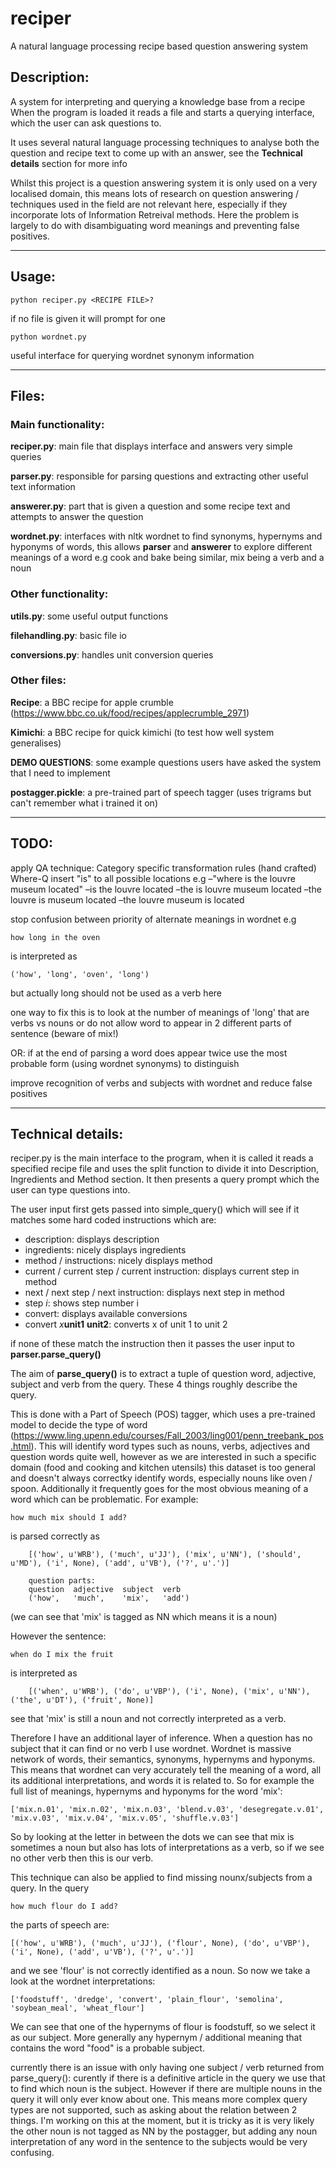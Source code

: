 # reciper
A natural language processing recipe based question answering system

## Description:

A system for interpreting and querying a knowledge base from a recipe
When the program is loaded it reads a file and starts a querying interface, which the 
user can ask questions to.

It uses several natural language processing techniques to analyse both the question and recipe text to come up with an answer, see the **Technical details** section for more info

Whilst this project is a question answering system it is only used on a very localised domain, this means lots of research on question answering / techniques used in the field are not relevant here, especially if they incorporate lots of Information Retreival methods. Here the problem is largely to do with disambiguating word meanings and preventing false positives.

-------------------------------------------------
## Usage:

	python reciper.py <RECIPE FILE>?

if no file is given it will prompt for one

	python wordnet.py

useful interface for querying wordnet synonym information


-------------------------------------------------
## Files:

### Main functionality:

**reciper.py**: main file that displays interface and answers very simple queries

**parser.py**: responsible for parsing questions and extracting other useful text information

**answerer.py**: part that is given a question and some recipe text and attempts to answer the question

**wordnet.py**: interfaces with nltk wordnet to find synonyms, hypernyms and hyponyms of words, this allows **parser** and **answerer** to explore different meanings of a word e.g cook and bake being similar, mix being a verb and a noun

### Other functionality:

**utils.py**: some useful output functions

**filehandling.py**: basic file io

**conversions.py**: handles unit conversion queries

### Other files:

**Recipe**: a BBC recipe for apple crumble (https://www.bbc.co.uk/food/recipes/applecrumble_2971)

**Kimichi**: a BBC recipe for quick kimichi (to test how well system generalises)

**DEMO QUESTIONS**: some example questions users have asked the system that I need to implement

**postagger.pickle**: a pre-trained part of speech tagger (uses trigrams but can't remember what i trained it on)

-------------------------------------------------

## TODO:

apply QA technique: Category specific transformation rules (hand crafted)
Where-Q insert "is" to all possible locations e.g
–"where is the louvre museum located" 
–is the louvre located
–the is louvre museum located 
–the louvre is museum located 
–the louvre museum is located

stop confusion between priority of alternate meanings in wordnet e.g

	how long in the oven

is interpreted as

	('how', 'long', 'oven', 'long')

but actually long should not be used as a verb here

one way to fix this is to look at the number of meanings of 'long' that are verbs vs nouns
or do not allow word to appear in 2 different parts of sentence (beware of mix!)

OR: if at the end of parsing a word does appear twice use the most probable form (using wordnet synonyms) to distinguish

improve recognition of verbs and subjects with wordnet and reduce false positives

-------------------------------------------------
## Technical details:

reciper.py is the main interface to the program, when it is called it reads a specified recipe file and uses the split function to divide it into Description, Ingredients and Method section. It then presents a query prompt which the user can type questions into.

The user input first gets passed into simple_query() which will see if it matches some hard coded instructions which are:

 - description: displays description
 - ingredients: nicely displays ingredients
 - method / instructions: nicely displays method
 - current / current step / current instruction: displays current step in method
 - next / next step / next instruction: displays next step in method
 - step *i*: shows step number i
 - convert: displays available conversions
 - convert *x***unit1** **unit2**: converts x of unit 1 to unit 2

if none of these match the instruction then it passes the user input to **parser.parse_query()**

The aim of **parse_query()** is to extract a tuple of question word, adjective, subject and verb from the query. These 4 things roughly describe the query. 

This is done with a Part of Speech (POS) tagger, which uses a pre-trained model to decide the type of word (https://www.ling.upenn.edu/courses/Fall_2003/ling001/penn_treebank_pos.html).
 This will identify word types such as nouns, verbs, adjectives and question words quite well, however as we are interested in such a specific domain (food and cooking and kitchen utensils) this dataset is too general and doesn't always correctky identify words, especially nouns like oven / spoon. Additionally it frequently goes for the most obvious meaning of a word which can be problematic. For example:

	how much mix should I add?


is parsed correctly as 

```
	[('how', u'WRB'), ('much', u'JJ'), ('mix', u'NN'), ('should', u'MD'), ('i', None), ('add', u'VB'), ('?', u'.')]

	question parts: 
	question  adjective  subject  verb
	('how',   'much',    'mix',   'add')

```
 
(we can see that 'mix' is tagged as NN which means it is a noun) 

However the sentence:

	when do I mix the fruit
is interpreted as
```
	[('when', u'WRB'), ('do', u'VBP'), ('i', None), ('mix', u'NN'), ('the', u'DT'), ('fruit', None)]
```

see that 'mix' is still a noun and not correctly interpreted as a verb.

Therefore I have an additional layer of inference. When a question has no subject that it can find or no verb I use wordnet.
Wordnet is massive network of words, their semantics, synonyms, hypernyms and hyponyms.
This means that wordnet can very accurately tell the meaning of a word, all its additional interpretations, and words it is related to. So for example the full list of meanings, hypernyms and hyponyms for the word 'mix': 
	
	['mix.n.01', 'mix.n.02', 'mix.n.03', 'blend.v.03', 'desegregate.v.01', 'mix.v.03', 'mix.v.04', 'mix.v.05', 'shuffle.v.03']

So by looking at the letter in between the dots we can see that mix is sometimes a noun but also has lots of interpretations as a verb, so if we see no other verb then this is our verb.

This technique can also be applied to find missing nounx/subjects from a query. In the query

	how much flour do I add?

the parts of speech are:

	[('how', u'WRB'), ('much', u'JJ'), ('flour', None), ('do', u'VBP'), ('i', None), ('add', u'VB'), ('?', u'.')]

and we see 'flour' is not correctly identified as a noun. So now we take a look at the wordnet interpretations:

	['foodstuff', 'dredge', 'convert', 'plain_flour', 'semolina', 'soybean_meal', 'wheat_flour']

We can see that one of the hypernyms of flour is foodstuff, so we select it as our subject. More generally any hypernym / additional meaning that contains the word "food" is a probable subject.

currently there is an issue with only having one subject / verb returned from parse_query(): curently if there is a definitive article in the query we use that to find which noun is the subject. However if there are multiple nouns in the query it will only ever know about one. This means more complex query types are not supported, such as asking about the relation between 2 things. I'm working on this at the moment, but it is tricky as it is very likely the other noun is not tagged as NN by the postagger, but adding any noun interpretation of any word in the sentence to the subjects would be very confusing.
